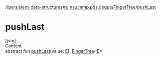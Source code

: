 //[persistent-data-structures](../../index.md)/[ru.nsu.mmp.pds.deque](../index.md)/[FingerTree](index.md)/[pushLast](push-last.md)



# pushLast  
[jvm]  
Content  
abstract fun [pushLast](push-last.md)(value: [E](index.md)): [FingerTree](index.md)<[E](index.md)>  



